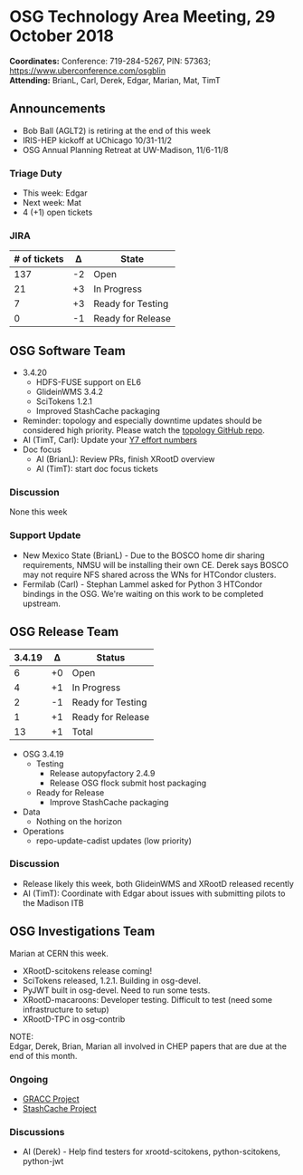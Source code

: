 # OSG Technology Area Meeting, 29 October 2018

**Coordinates:** Conference: 719-284-5267, PIN: 57363; <https://www.uberconference.com/osgblin>  
**Attending:** BrianL, Carl, Derek, Edgar, Marian, Mat, TimT


## Announcements

-   Bob Ball (AGLT2) is retiring at the end of this week
-   IRIS-HEP kickoff at UChicago 10/31-11/2
-   OSG Annual Planning Retreat at UW-Madison, 11/6-11/8


### Triage Duty

-   This week: Edgar
-   Next week: Mat
-   4 (+1) open tickets


### JIRA

| # of tickets | &Delta; | State             |
|------------ |------- |----------------- |
| 137          | -2      | Open              |
| 21           | +3      | In Progress       |
| 7            | +3      | Ready for Testing |
| 0            | -1      | Ready for Release |


## OSG Software Team

-   3.4.20  
    -   HDFS-FUSE support on EL6
    -   GlideinWMS 3.4.2
    -   SciTokens 1.2.1
    -   Improved StashCache packaging
-   Reminder: topology and especially downtime updates should be considered high priority. Please watch the [topology GitHub repo](https://github.com/opensciencegrid/topology).
-   AI (TimT, Carl): Update your [Y7 effort numbers](https://docs.google.com/spreadsheets/d/1Rm7Mw6dQqxtQF_xsfj8N4ySYGoBGjEE6TuIZFWOp-5k/edit?usp=sharing)
-   Doc focus  
    -   AI (BrianL): Review PRs, finish XRootD overview
    -   AI (TimT): start doc focus tickets


### Discussion

None this week  


### Support Update

-   New Mexico State (BrianL) - Due to the BOSCO home dir sharing requirements, NMSU will be installing their own CE. Derek says BOSCO may not require NFS shared across the WNs for HTCondor clusters.
-   Fermilab (Carl) - Stephan Lammel asked for Python 3 HTCondor bindings in the OSG. We're waiting on this work to be completed upstream.


## OSG Release Team

| 3.4.19 | &Delta; | Status            |
|------ |------- |----------------- |
| 6      | +0      | Open              |
| 4      | +1      | In Progress       |
| 2      | -1      | Ready for Testing |
| 1      | +1      | Ready for Release |
| 13     | +1      | Total             |

-   OSG 3.4.19  
    -   Testing  
        -   Release autopyfactory 2.4.9
        -   Release OSG flock submit host packaging
    -   Ready for Release  
        -   Improve StashCache packaging
-   Data  
    -   Nothing on the horizon
-   Operations  
    -   repo-update-cadist updates (low priority)


### Discussion

-   Release likely this week, both GlideinWMS and XRootD released recently
-   AI (TimT): Coordinate with Edgar about issues with submitting pilots to the Madison ITB


## OSG Investigations Team

Marian at CERN this week.  

-   XRootD-scitokens release coming!
-   SciTokens released, 1.2.1.  Building in osg-devel.
-   PyJWT built in osg-devel.  Need to run some tests.
-   XRootD-macaroons: Developer testing.  Difficult to test (need some infrastructure to setup)
-   XRootD-TPC in osg-contrib

NOTE:  
Edgar, Derek, Brian, Marian all involved in CHEP papers that are due at the end of this month.  


### Ongoing

-   [GRACC Project](https://opensciencegrid.atlassian.net/projects/GRACC)
-   [StashCache Project](http://opensciencegrid.org/docs/data/stashcache/overview/)


### Discussions

-   AI (Derek) - Help find testers for xrootd-scitokens, python-scitokens, python-jwt

